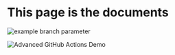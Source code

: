 # This page is the documents

![example branch parameter](https://github.com/Naghme98/github-workflow-course/actions/workflows/display.yml/badge.svg?branch=main)


![Advanced GitHub Actions Demo](https://github.com/Naghme98/github-workflow-course/actions/workflows/lab5-2.yaml/badge.svg)
